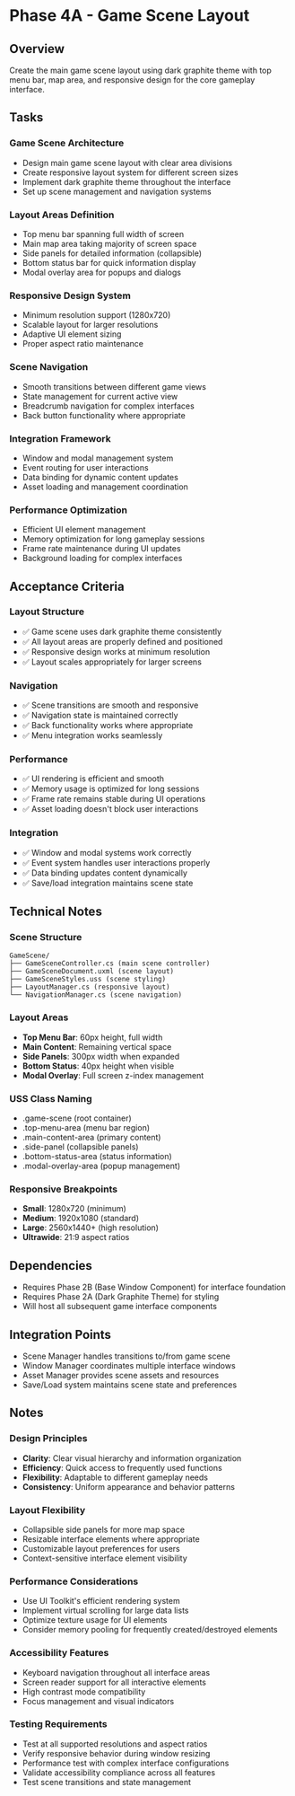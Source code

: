 # Phase 4A - Game Scene Layout

## Overview
Create the main game scene layout using dark graphite theme with top menu bar, map area, and responsive design for the core gameplay interface.

## Tasks

### Game Scene Architecture
- Design main game scene layout with clear area divisions
- Create responsive layout system for different screen sizes
- Implement dark graphite theme throughout the interface
- Set up scene management and navigation systems

### Layout Areas Definition
- Top menu bar spanning full width of screen
- Main map area taking majority of screen space
- Side panels for detailed information (collapsible)
- Bottom status bar for quick information display
- Modal overlay area for popups and dialogs

### Responsive Design System
- Minimum resolution support (1280x720)
- Scalable layout for larger resolutions
- Adaptive UI element sizing
- Proper aspect ratio maintenance

### Scene Navigation
- Smooth transitions between different game views
- State management for current active view
- Breadcrumb navigation for complex interfaces
- Back button functionality where appropriate

### Integration Framework
- Window and modal management system
- Event routing for user interactions
- Data binding for dynamic content updates
- Asset loading and management coordination

### Performance Optimization
- Efficient UI element management
- Memory optimization for long gameplay sessions
- Frame rate maintenance during UI updates
- Background loading for complex interfaces

## Acceptance Criteria

### Layout Structure
- ✅ Game scene uses dark graphite theme consistently
- ✅ All layout areas are properly defined and positioned
- ✅ Responsive design works at minimum resolution
- ✅ Layout scales appropriately for larger screens

### Navigation
- ✅ Scene transitions are smooth and responsive
- ✅ Navigation state is maintained correctly
- ✅ Back functionality works where appropriate
- ✅ Menu integration works seamlessly

### Performance
- ✅ UI rendering is efficient and smooth
- ✅ Memory usage is optimized for long sessions
- ✅ Frame rate remains stable during UI operations
- ✅ Asset loading doesn't block user interactions

### Integration
- ✅ Window and modal systems work correctly
- ✅ Event system handles user interactions properly
- ✅ Data binding updates content dynamically
- ✅ Save/load integration maintains scene state

## Technical Notes

### Scene Structure
```
GameScene/
├── GameSceneController.cs (main scene controller)
├── GameSceneDocument.uxml (scene layout)
├── GameSceneStyles.uss (scene styling)
├── LayoutManager.cs (responsive layout)
└── NavigationManager.cs (scene navigation)
```

### Layout Areas
- **Top Menu Bar**: 60px height, full width
- **Main Content**: Remaining vertical space
- **Side Panels**: 300px width when expanded
- **Bottom Status**: 40px height when visible
- **Modal Overlay**: Full screen z-index management

### USS Class Naming
- .game-scene (root container)
- .top-menu-area (menu bar region)
- .main-content-area (primary content)
- .side-panel (collapsible panels)
- .bottom-status-area (status information)
- .modal-overlay-area (popup management)

### Responsive Breakpoints
- **Small**: 1280x720 (minimum)
- **Medium**: 1920x1080 (standard)
- **Large**: 2560x1440+ (high resolution)
- **Ultrawide**: 21:9 aspect ratios

## Dependencies
- Requires Phase 2B (Base Window Component) for interface foundation
- Requires Phase 2A (Dark Graphite Theme) for styling
- Will host all subsequent game interface components

## Integration Points
- Scene Manager handles transitions to/from game scene
- Window Manager coordinates multiple interface windows
- Asset Manager provides scene assets and resources
- Save/Load system maintains scene state and preferences

## Notes

### Design Principles
- **Clarity**: Clear visual hierarchy and information organization
- **Efficiency**: Quick access to frequently used functions
- **Flexibility**: Adaptable to different gameplay needs
- **Consistency**: Uniform appearance and behavior patterns

### Layout Flexibility
- Collapsible side panels for more map space
- Resizable interface elements where appropriate
- Customizable layout preferences for users
- Context-sensitive interface element visibility

### Performance Considerations
- Use UI Toolkit's efficient rendering system
- Implement virtual scrolling for large data lists
- Optimize texture usage for UI elements
- Consider memory pooling for frequently created/destroyed elements

### Accessibility Features
- Keyboard navigation throughout all interface areas
- Screen reader support for all interactive elements
- High contrast mode compatibility
- Focus management and visual indicators

### Testing Requirements
- Test at all supported resolutions and aspect ratios
- Verify responsive behavior during window resizing
- Performance test with complex interface configurations
- Validate accessibility compliance across all features
- Test scene transitions and state management